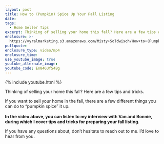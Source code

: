 ```yaml
---
layout: post
title: How to (Pumpkin) Spice Up Your Fall Listing
date:
tags:
  - Home Seller Tips
excerpt: Thinking of selling your home this fall? Here are a few tips and tricks.
enclosure: >-
  https://vyralmarketing.s3.amazonaws.com/Misty+Soldwisch/How+to+(Pumpkin)+Spice+Up+Your+Fall+Listing.mp4
pullquote:
enclosure_type: video/mp4
enclosure_time:
use_youtube_image: true
youtube_alternate_image:
youtube_code: En84GUfS4Bg
---
```


{% include youtube.html %}

Thinking of selling your home this fall? Here are a few tips and tricks.

If you want to sell your home in the fall, there are a few different things you can do to “pumpkin spice” it up.&nbsp;<br>&nbsp;<br>**In the video above, you can listen to my interview with Van and Bonnie, during which I cover tips and tricks for preparing your fall listing.&nbsp;**

If you have any questions about, don’t hesitate to reach out to me. I’d love to hear from you.<br>&nbsp;